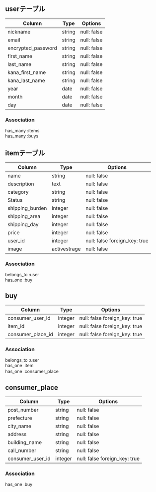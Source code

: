 ## userテーブル

|Column             |Type    |Options      |
|-------------------|--------|-------------|
| nickname          | string | null: false |
| email             | string | null: false |
| encrypted_password| string | null: false |
| first_name        | string | null: false |
| last_name         | string | null: false |
| kana_first_name   | string | null: false |
| kana_last_name    | string | null: false |
| year              | date   | null: false |
| month             | date   | null: false |
| day               | date   | null: false |


### Association
has_many :items  
has_many :buys


##  itemテーブル

|Column            |Type         |Options      |
|------------------|-------------|-------------|
| name             | string      | null: false |
| description      | text        | null: false |
| category         | string      | null: false |
| Status           | string      | null: false |
| shipping_burden  | integer     | null: false |
| shipping_area    | integer     | null: false |
| shipping_day     | integer     | null: false |
| price            | integer     | null: false |
| user_id          | integer     | null: false foreign_key: true |
| image            | activestrage| null: false |


### Association
belongs_to :user  
has_one :buy  


## buy

|Column            |Type         |Options      |
|------------------|-------------|-------------|
| consumer_user_id | integer     | null: false foreign_key: true |
| item_id          | integer     | null: false foreign_key: true |
| consumer_place_id| integer     | null: false foreign_key: true |


### Association
belongs_to :user  
has_one :item  
has_one :consumer_place  　

## consumer_place

|Column            |Type         |Options      |
|------------------|-------------|-------------|
| post_number      | string      | null: false |
| prefecture       | string      | null: false |
| city_name        | string      | null: false |
| address          | string      | null: false |
| building_name    | string      | null: false |
| call_number      | string      | null: false |
| consumer_user_id | integer     | null: false foreign_key: true |


### Association 
has_one :buy
